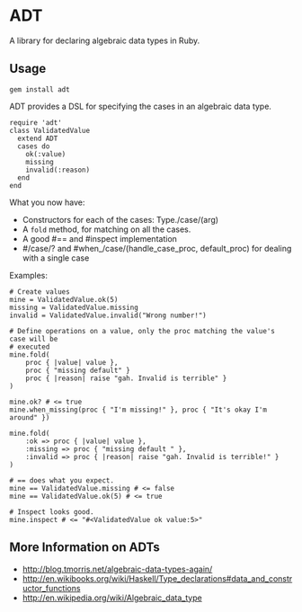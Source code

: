 ADT
===

A library for declaring algebraic data types in Ruby.

Usage
-----

    gem install adt

ADT provides a DSL for specifying the cases in an algebraic data type.

    require 'adt'
    class ValidatedValue
      extend ADT
      cases do
        ok(:value)
        missing
        invalid(:reason)
      end
    end

What you now have:

* Constructors for each of the cases: Type./case/(arg)
* A `fold` method, for matching on all the cases.
* A good #== and #inspect implementation
* #/case/? and #when_/case/(handle_case_proc, default_proc) for dealing with a single case

Examples:

    # Create values
    mine = ValidatedValue.ok(5)
    missing = ValidatedValue.missing
    invalid = ValidatedValue.invalid("Wrong number!")
    
    # Define operations on a value, only the proc matching the value's case will be 
    # executed
    mine.fold(
        proc { |value| value },
        proc { "missing default" }
        proc { |reason| raise "gah. Invalid is terrible" }
    )

    mine.ok? # <= true
    mine.when_missing(proc { "I'm missing!" }, proc { "It's okay I'm around" })

    mine.fold(
        :ok => proc { |value| value },
        :missing => proc { "missing default " },
        :invalid => proc { |reason| raise "gah. Invalid is terrible!" }
    )

    # == does what you expect.
    mine == ValidatedValue.missing # <= false
    mine == ValidatedValue.ok(5) # <= true

    # Inspect looks good.
    mine.inspect # <= "#<ValidatedValue ok value:5>"

More Information on ADTs
------------------------

* http://blog.tmorris.net/algebraic-data-types-again/
* http://en.wikibooks.org/wiki/Haskell/Type_declarations#data_and_constructor_functions
* http://en.wikipedia.org/wiki/Algebraic_data_type 
